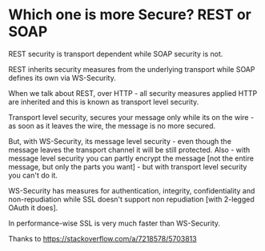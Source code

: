 # Which one is more Secure? REST or SOAP

REST security is transport dependent while SOAP security is not.

REST inherits security measures from the underlying transport while SOAP defines its own via WS-Security.

When we talk about REST, over HTTP - all security measures applied HTTP are inherited and this is known as transport level security.

Transport level security, secures your message only while its on the wire - as soon as it leaves the wire, the message is no more secured.

But, with WS-Security, its message level security - even though the message leaves the transport channel it will be still protected. Also - with message level security you can partly encrypt the message [not the entire message, but only the parts you want] - but with transport level security you can't do it.

WS-Security has measures for authentication, integrity, confidentiality and non-repudiation while SSL doesn't support non repudiation [with 2-legged OAuth it does].

In performance-wise SSL is very much faster than WS-Security.

Thanks to https://stackoverflow.com/a/7218578/5703813
